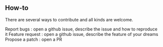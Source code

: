 How-to
------

There are several ways to contribute and all kinds are welcome.

Report bugs : open a github issue, describe the issue and how to reproduce it
Feature request : open a github issue, describe the feature of your dreams
Propose a patch : open a PR
